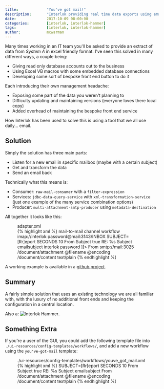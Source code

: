 ```yaml
---
title:             "You've got mail!"
description:       "Interlok providing real time data exports using email as the provider"
date:              2017-10-09 08:00:00
categories:        [interlok, interlok-hammer]
tags:              [interlok, interlok-hammer]
author:            mcwarman
---
```


Many times working in an IT team you'll be asked to provide an extract of data from _System A_ in excel friendly format. I've seen this solved in many different ways<!-- more -->, a couple being: 

* Giving read only database accounts out to the business
* Using Excel VB macros with some embedded database connections
* Developing some sort of bespoke front end button to do it

Each introducing their own management headache:

* Exposing some part of the data you weren't planning to
* Difficulty updating and maintaining versions (everyone loves there local copy)
* Added overhead of maintaining the bespoke front end service

How Interlok has been used to solve this is using a tool that we all use daily... email.

## Solution

Simply the solution has three main parts:

* Listen for a new email in specific mailbox (maybe with a certain subject)
* Get and transform the data
* Send an email back

Technically what this means is:

* Consumer: `raw-mail-consumer` with a `filter-expression`
* Services: `jdbc-data-query-service` with `xml-transformation-service` (just one example of the many service combination options)
* Producer: `multi-attachment-smtp-producer` using `metadata-destination`

All together it looks like this:

<figure class="highlight">
  <figcaption class="g code-caption">adapter.xml</figcaption>
{% highlight xml %}
<adapter>
  <unique-id>mail-to-mail</unique-id>
  <shared-components>
    <!-- not important -->
  </shared-components>
  <channel-list>
    <channel>
      <unique-id>channel</unique-id>
      <consume-connection class="null-connection"/>
      <produce-connection class="null-connection" />
      <workflow-list>
        <standard-workflow>
          <unique-id>workflow</unique-id>
          <consumer class="raw-mail-consumer">
            <destination class="configured-consume-destination">
              <destination>imap://interlok:password@mail:3143/INBOX</destination>
              <filter-expression>SUBJECT=[Rr]eport</filter-expression>
            </destination>
            <poller class="fixed-interval-poller">
              <poll-interval>
                <unit>SECONDS</unit>
                <interval>10</interval>
              </poll-interval>
            </poller>
            <header-handler class="mail-headers-as-metadata">
              <header-filter class="regex-metadata-filter">
                <include-pattern>From</include-pattern>
                <include-pattern>Subject</include-pattern>
              </header-filter>
            </header-handler>
            <delete-on-receive>true</delete-on-receive>
          </consumer>
          <service-collection class="service-list">
            <services>
              <!-- Data extractions and transformation -->
              <add-formatted-metadata-service>
                <format-string>RE: %s</format-string>
                <argument-metadata-key>Subject</argument-metadata-key>
                <metadata-key>emailsubject</metadata-key>
              </add-formatted-metadata-service>
            </services>
          </service-collection>
          <producer class="multi-attachment-smtp-producer">
            <username>interlok</username>
            <password>password</password>
            <from><![CDATA[Interlok <interlok@adaptris.net>]]></from>
            <destination class="metadata-destination">
              <key>From</key>
            </destination>
            <smtp-url>smtp://mail:3025</smtp-url>
            <mail-creator class="mail-xml-content-creator">
              <attachment-handler class="mail-xml-attachment-handler">
                <xpath>/document/attachment</xpath>
                <filename-xpath>@filename</filename-xpath>
                <encoding-xpath>@encoding</encoding-xpath>
              </attachment-handler>
              <body-handler class="mail-xml-body-handler">
                <xpath>/document/content</xpath>
                <content-type>text/plain</content-type>
              </body-handler>
            </mail-creator>
          </producer>
        </standard-workflow>
      </workflow-list>
    </channel>
  </channel-list>
</adapter>
{% endhighlight %}
</figure>

A working example is available in a [github project](https://github.com/mcwarman/interlok-mail-to-mail).

## Summary

A fairly simple solution that uses an existing technology we are all familiar with, with the luxury of no additional front ends and keeping the configuration in a central location. 

Also a: ![Interlok Hammer](https://img.shields.io/badge/certified-interlok%20hammer-red.svg).

## Something Extra

If you're a user of the GUI, you could add the following template file into `./ui-resources/config-templates/workflows/`, and add a new workflow using the `you've-got-mail` template:

<figure class="highlight">
  <figcaption class="g code-caption">./ui-resources/config-templates/workflows/youve_got_mail.xml</figcaption>
{% highlight xml %}
<standard-workflow
         tmpl-alias="Standard Workflow"
         tmpl-alias-value="standard-workflow"
         tmpl-author="Adaptris"
         tmpl-class-name="com.adaptris.core.StandardWorkflow"
         tmpl-created="2017-10-09T08:00:00"
         tmpl-desc="Reads and Replies to emails"
         tmpl-keywords="mail"
         tmpl-name="You've got mail!"
         tmpl-target-version="3.6.4-RELEASE"
         tmpl-title="You've got mail!"
         tmpl-type="workflow" tmpl-wizard="true"
         wizard-mail-order="0" wizard-mail-desc="Configure the mail connectivity"
>
  <consumer class="raw-mail-consumer">
    <destination class="configured-consume-destination">
      <destination wizard-key="pop3-destination" wizard-desc="POP3 Destination" wizard-step="mail" wizard-order="0" wizard-type="string"/>
      <filter-expression wizard-key="pop3-filter" wizard-desc="POP3 Filter" wizard-step="mail" wizard-order="1" wizard-type="string">SUBJECT=[Rr]eport</filter-expression>
    </destination>
    <poller class="fixed-interval-poller">
      <poll-interval>
        <unit>SECONDS</unit>
        <interval>10</interval>
      </poll-interval>
    </poller>
    <header-handler class="mail-headers-as-metadata">
      <header-filter class="regex-metadata-filter">
        <include-pattern>From</include-pattern>
        <include-pattern>Subject</include-pattern>
      </header-filter>
    </header-handler>
    <delete-on-receive>true</delete-on-receive>
  </consumer>
  <service-collection class="service-list">
    <services>
      <!-- Data extractions and transformation -->
      <add-formatted-metadata-service>
        <format-string>RE: %s</format-string>
        <argument-metadata-key>Subject</argument-metadata-key>
        <metadata-key>emailsubject</metadata-key>
      </add-formatted-metadata-service>
    </services>
  </service-collection>
  <producer class="multi-attachment-smtp-producer">
    <username wizard-key="smtp-username" wizard-desc="SMTP Username" wizard-step="mail" wizard-order="3" wizard-type="string"/>
    <password wizard-key="smtp-password" wizard-desc="SMTP Password" wizard-step="mail" wizard-order="4" wizard-type="password"/>
    <destination class="metadata-destination">
      <key>From</key>
    </destination>
    <smtp-url wizard-key="smtp-url" wizard-desc="SMTP URL" wizard-step="mail" wizard-order="2" wizard-type="string"/>
    <mail-creator class="mail-xml-content-creator">
      <attachment-handler class="mail-xml-attachment-handler">
        <xpath>/document/attachment</xpath>
        <filename-xpath>@filename</filename-xpath>
        <encoding-xpath>@encoding</encoding-xpath>
      </attachment-handler>
      <body-handler class="mail-xml-body-handler">
        <xpath>/document/content</xpath>
        <content-type>text/plain</content-type>
      </body-handler>
    </mail-creator>
  </producer>
</standard-workflow>
{% endhighlight %}
</figure>
